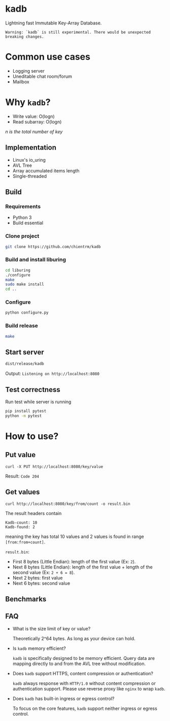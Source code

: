 # kadb

Lightning fast Immutable Key-Array Database.

```
Warning: `kadb` is still experimental. There would be unexpected breaking changes.
```

# Common use cases

- Logging server
- Uneditable chat room/forum
- Mailbox

# Why `kadb`?

- Write value: O(logn)
- Read subarray: O(logn)

_n is the total number of key_

## Implementation

- Linux's io_uring
- AVL Tree
- Array accumulated items length
- Single-threaded

## Build

### Requirements

- Python 3
- Build essential

### Clone project

```bash
git clone https://github.com/chientrm/kadb
```

### Build and install liburing

```bash
cd liburing
./configure
make
sudo make install
cd ..
```

### Configure

```bash
python configure.py
```

### Build release

```bash
make
```

## Start server

```bash
dist/release/kadb
```

Output: `Listening on http://localhost:8080`

## Test correctness

Run test while server is running

```bash
pip install pytest
python -m pytest
```

# How to use?

## Put value

```
curl -X PUT http://localhost:8080/key/value
```

Result: `Code 204`

## Get values

```
curl http://localhost:8080/key/from/count -o result.bin
```

The result headers contain

```
Kadb-count: 10
Kadb-found: 2
```

meaning the key has total 10 values and 2 values is found in range `[from:from+count]`.

`result.bin`:

- First 8 bytes (Little Endian): length of the first value (Ex: `2`).
- Next 8 bytes (Little Endian): length of the first value + length of the second value (Ex: `2 + 6 = 8`).
- Next 2 bytes: first value
- Next 6 bytes: second value

## Benchmarks

## FAQ

- What is the size limit of key or value?

  Theoretically 2^64 bytes. As long as your device can hold.

- Is `kadb` memory efficient?

  `kadb` is specifically designed to be memory efficient. Query data are mapping directly to and from the AVL tree without modification.

- Does `kadb` support HTTPS, content compression or authentication?

  `kadb` always response with `HTTP/1.0` without content compression or authentication support. Please use reverse proxy like `nginx` to wrap `kadb`.

- Does `kadb` has built-in ingress or egress control?

  To focus on the core features, `kadb` support neither ingress or egress control.
